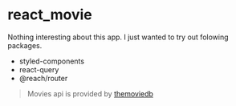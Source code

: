 # react_movie

Nothing interesting about this app. I just wanted to try out folowing packages.
- styled-components
- react-query
- @reach/router

> Movies api is provided by [themoviedb](https://themoviedb.org/)
